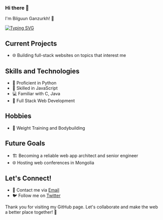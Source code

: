 ### Hi there 👋
I'm Bilguun Ganzurkh! 👋

[![Typing SVG](https://readme-typing-svg.demolab.com/?lines=Passionate+student+at+TUT;Aspiring+software+engineer)](https://git.io/typing-svg)

## Current Projects
- 🌐 Building full-stack websites on topics that interest me

## Skills and Technologies
- 🐍 Proficient in Python
- 🌟 Skilled in JavaScript
- 💻 Familiar with C, Java
- 🚀 Full Stack Web Development

## Hobbies
- 💪 Weight Training and Bodybuilding

## Future Goals
- 🏗️ Becoming a reliable web app architect and senior engineer
- 🌐 Hosting web conferences in Mongolia

## Let's Connect!
- 📧 Contact me via [Email](mailto:bilguunganzurh@gmail.com)
- 🐦 Follow me on [Twitter](https://twitter.com/bilguunganzurh)

Thank you for visiting my GitHub page. Let's collaborate and make the web a better place together! 🚀
